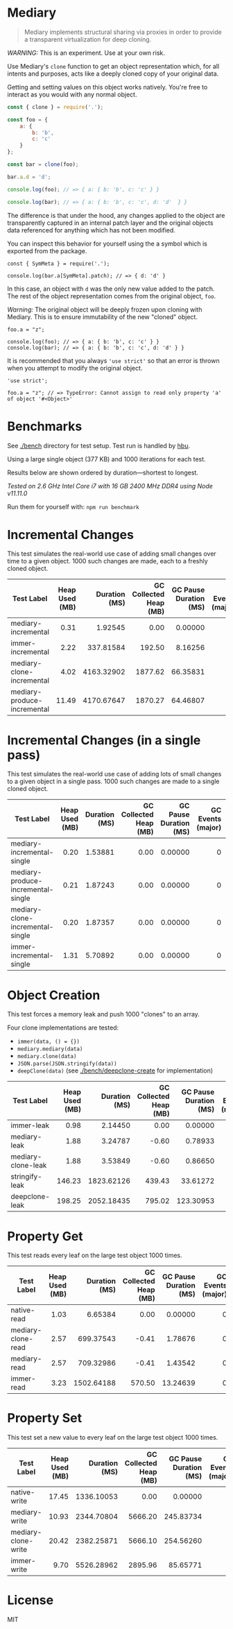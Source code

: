 # Mediary

> Mediary implements structural sharing via proxies in order to provide a transparent virtualization for deep cloning.

*WARNING:* This is an experiment. Use at your own risk.

Use Mediary's `clone` function to get an object representation which, for all intents and purposes, acts like a deeply cloned copy of your original data.

Getting and setting values on this object works natively. You're free to interact as you would with any normal object.

```js
const { clone } = require('.');

const foo = {
    a: {
        b: 'b',
        c: 'c'
    }
};

const bar = clone(foo);

bar.a.d = 'd';

console.log(foo); // => { a: { b: 'b', c: 'c' } }

console.log(bar); // => { a: { b: 'b', c: 'c', d: 'd'  } }
```

The difference is that under the hood, any changes applied to the object are transparently captured in an internal patch layer and the original objects data referenced for anything which has not been modified.

You can inspect this behavior for yourself using the a symbol which is exported from the package.

```
const { SymMeta } = require('.');

console.log(bar.a[SymMeta].patch); // => { d: 'd' }
```

In this case, an object with `d` was the only new value added to the patch. The rest of the object representation comes from the original object, `foo`.

*Warning:* The original object will be deeply frozen upon cloning with Mediary. This is to ensure immutability of the new "cloned" object.

```
foo.a = "z";

console.log(foo); // => { a: { b: 'b', c: 'c' } }
console.log(bar); // => { a: { b: 'b', c: 'c', d: 'd' } } 
```

It is recommended that you always `'use strict'` so that an error is thrown when you attempt to modify the original object.

```
'use strict';

foo.a = "z"; // => TypeError: Cannot assign to read only property 'a' of object '#<Object>'
```

# Benchmarks

See [./bench](https://github.com/machellerogden/mediary/tree/master/bench) directory for test setup. Test run is handled by [hbu](https://www.npmjs.com/package/hbu).

Using a large single object (377 KB) and 1000 iterations for each test.

Results below are shown ordered by duration—shortest to longest.

_Tested on 2.6 GHz Intel Core i7 with 16 GB 2400 MHz DDR4 using Node v11.11.0_

Run them for yourself with: `npm run benchmark`

# Incremental Changes

This test simulates the real-world use case of adding small changes over time to a given object. 1000 such changes are made, each to a freshly cloned object.

| Test Label                         | Heap Used (MB) | Duration (MS) | GC Collected Heap (MB) | GC Pause Duration (MS) | GC Events (major) | GC Events (minor) |
| ---------------------------------- | -------------: | ------------: | ---------------------: | ---------------------: | ----------------: | ----------------: |
| mediary-incremental                |           0.31 |       1.92545 |                   0.00 |                0.00000 |                 0 |                 0 |
| immer-incremental                  |           2.22 |     337.81584 |                 192.50 |                8.16256 |                 0 |                55 |
| mediary-clone-incremental          |           4.02 |    4163.32902 |                1877.62 |               66.35831 |                 0 |               164 |
| mediary-produce-incremental        |          11.49 |    4170.67647 |                1870.27 |               64.46807 |                 0 |               163 |

# Incremental Changes (in a single pass)

This test simulates the real-world use case of adding lots of small changes to a given object in a single pass. 1000 such changes are made to a single cloned object.

| Test Label                         | Heap Used (MB) | Duration (MS) | GC Collected Heap (MB) | GC Pause Duration (MS) | GC Events (major) | GC Events (minor) |
| ---------------------------------- | -------------: | ------------: | ---------------------: | ---------------------: | ----------------: | ----------------: |
| mediary-incremental-single         |           0.20 |       1.53881 |                   0.00 |                0.00000 |                 0 |                 0 |
| mediary-produce-incremental-single |           0.21 |       1.87243 |                   0.00 |                0.00000 |                 0 |                 0 |
| mediary-clone-incremental-single   |           0.20 |       1.87357 |                   0.00 |                0.00000 |                 0 |                 0 |
| immer-incremental-single           |           1.31 |       5.70892 |                   0.00 |                0.00000 |                 0 |                 0 |

# Object Creation

This test forces a memory leak and push 1000 "clones" to an array.

Four clone implementations are tested:

   * `immer(data, () = {})`
   * `mediary.mediary(data)`
   * `mediary.clone(data)`
   * `JSON.parse(JSON.stringify(data))`
   * `deepClone(data)` (see [./bench/deepclone-create](./bench/deepclone-create) for implementation)

| Test Label                         | Heap Used (MB) | Duration (MS) | GC Collected Heap (MB) | GC Pause Duration (MS) | GC Events (major) | GC Events (minor) |
| ---------------------------------- | -------------: | ------------: | ---------------------: | ---------------------: | ----------------: | ----------------: |
| immer-leak                         |           0.98 |       2.14450 |                   0.00 |                0.00000 |                 0 |                 0 |
| mediary-leak                       |           1.88 |       3.24787 |                  -0.60 |                0.78933 |                 0 |                 1 |
| mediary-clone-leak                 |           1.88 |       3.53849 |                  -0.60 |                0.86650 |                 0 |                 1 |
| stringify-leak                     |         146.23 |    1823.62126 |                 439.43 |               33.61272 |                 3 |                45 |
| deepclone-leak                     |         198.25 |    2052.18435 |                 795.02 |              123.30953 |                 6 |                65 |

# Property Get

This test reads every leaf on the large test object 1000 times.

| Test Label                         | Heap Used (MB) | Duration (MS) | GC Collected Heap (MB) | GC Pause Duration (MS) | GC Events (major) | GC Events (minor) |
| ---------------------------------- | -------------: | ------------: | ---------------------: | ---------------------: | ----------------: | ----------------: |
| native-read                        |           1.03 |       6.65384 |                   0.00 |                0.00000 |                 0 |                 0 |
| mediary-clone-read                 |           2.57 |     699.37543 |                  -0.41 |                1.78676 |                 0 |                 2 |
| mediary-read                       |           2.57 |     709.32986 |                  -0.41 |                1.43542 |                 0 |                 2 |
| immer-read                         |           3.23 |    1502.64188 |                 570.50 |               13.24639 |                 0 |               147 |

# Property Set

This test set a new value to every leaf on the large test object 1000 times.

| Test Label                         | Heap Used (MB) | Duration (MS) | GC Collected Heap (MB) | GC Pause Duration (MS) | GC Events (major) | GC Events (minor) |
| ---------------------------------- | -------------: | ------------: | ---------------------: | ---------------------: | ----------------: | ----------------: |
| native-write                       |          17.45 |    1336.10053 |                   0.00 |                0.00000 |                 0 |                 0 |
| mediary-write                      |          10.93 |    2344.70804 |                5666.20 |              245.83734 |                 1 |               471 |
| mediary-clone-write                |          20.42 |    2382.25871 |                5666.10 |              254.56260 |                 1 |               471 |
| immer-write                        |           9.70 |    5526.28962 |                2895.96 |               85.65771 |                 0 |               208 |

# License

MIT
